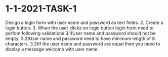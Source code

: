 # 1-1-2021-TASK-1
Design a login form with user name and password as text fields. 2. Create a login button. 3. When the user clicks on login button login form need to perfom following validations 3.1)User name and password should not be empty. 3.2)User name and password need to have minimum length of 8 characters. 3.3)If the user name and password are equal then you need to display a message welcome with user name
